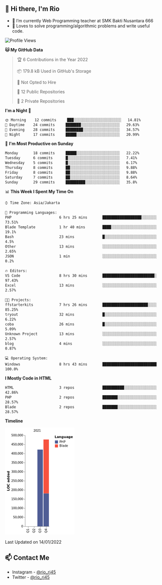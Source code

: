## 👋 Hi there, I'm Rio 

-  🔭 I’m currently Web Programming teacher at SMK Bakti Nusantara 666
-  💬 Loves to solve programming/algorithmic problems and write useful code.

<!--START_SECTION:waka-->
![Profile Views](http://img.shields.io/badge/Profile%20Views-5-blue)

**🐱 My GitHub Data** 

> 🏆 6 Contributions in the Year 2022
 > 
> 📦 179.8 kB Used in GitHub's Storage 
 > 
> 🚫 Not Opted to Hire
 > 
> 📜 12 Public Repositories 
 > 
> 🔑 2 Private Repositories  
 > 
**I'm a Night 🦉** 

```text
🌞 Morning    12 commits     ███░░░░░░░░░░░░░░░░░░░░░░   14.81% 
🌆 Daytime    24 commits     ███████░░░░░░░░░░░░░░░░░░   29.63% 
🌃 Evening    28 commits     ████████░░░░░░░░░░░░░░░░░   34.57% 
🌙 Night      17 commits     █████░░░░░░░░░░░░░░░░░░░░   20.99%

```
📅 **I'm Most Productive on Sunday** 

```text
Monday       18 commits     █████░░░░░░░░░░░░░░░░░░░░   22.22% 
Tuesday      6 commits      █░░░░░░░░░░░░░░░░░░░░░░░░   7.41% 
Wednesday    5 commits      █░░░░░░░░░░░░░░░░░░░░░░░░   6.17% 
Thursday     8 commits      ██░░░░░░░░░░░░░░░░░░░░░░░   9.88% 
Friday       8 commits      ██░░░░░░░░░░░░░░░░░░░░░░░   9.88% 
Saturday     7 commits      ██░░░░░░░░░░░░░░░░░░░░░░░   8.64% 
Sunday       29 commits     █████████░░░░░░░░░░░░░░░░   35.8%

```


📊 **This Week I Spent My Time On** 

```text
⌚︎ Time Zone: Asia/Jakarta

💬 Programming Languages: 
PHP                      6 hrs 25 mins       ██████████████████░░░░░░░   73.51% 
Blade Template           1 hr 40 mins        ████░░░░░░░░░░░░░░░░░░░░░   19.1% 
Bash                     23 mins             █░░░░░░░░░░░░░░░░░░░░░░░░   4.5% 
Other                    13 mins             ░░░░░░░░░░░░░░░░░░░░░░░░░   2.65% 
JSON                     1 min               ░░░░░░░░░░░░░░░░░░░░░░░░░   0.2%

🔥 Editors: 
VS Code                  8 hrs 30 mins       ████████████████████████░   97.43% 
Excel                    13 mins             ░░░░░░░░░░░░░░░░░░░░░░░░░   2.57%

🐱‍💻 Projects: 
ffstarterkits            7 hrs 26 mins       █████████████████████░░░░   85.25% 
tryout                   32 mins             █░░░░░░░░░░░░░░░░░░░░░░░░   6.22% 
coba                     26 mins             █░░░░░░░░░░░░░░░░░░░░░░░░   5.09% 
Unknown Project          13 mins             ░░░░░░░░░░░░░░░░░░░░░░░░░   2.57% 
blog                     4 mins              ░░░░░░░░░░░░░░░░░░░░░░░░░   0.87%

💻 Operating System: 
Windows                  8 hrs 43 mins       █████████████████████████   100.0%

```

**I Mostly Code in HTML** 

```text
HTML                     3 repos             ██████████░░░░░░░░░░░░░░░   42.86% 
PHP                      2 repos             ███████░░░░░░░░░░░░░░░░░░   28.57% 
Blade                    2 repos             ███████░░░░░░░░░░░░░░░░░░   28.57%

```


**Timeline**

![Chart not found](https://raw.githubusercontent.com/neushepa/neushepa/main/charts/bar_graph.png) 


 Last Updated on 14/01/2022
<!--END_SECTION:waka-->

## 📫 Contact Me
- Instagram - [@rio_rj45](https://www.instagram.com/rio_rj45/)
- Twitter - [@rio_rj45](https://twitter.com/rio_rj45)
